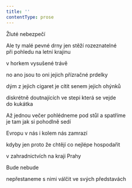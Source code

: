 ```yaml
---
title: ''
contentType: prose
---
```


<section>

Žluté nebezpečí

Ale ty malé pevné drny jen stěží rozeznatelné  
při pohledu na letní krajinu

v horkem vysušené trávě

no ano jsou to oni jejich přízračné prdelky

dým z jejich cigaret je cítit senem jejich ohýnků

diskrétně doutnajících ve stepi která se vejde  
do kukátka

Až jednou večer pohlédneme pod stůl a spatříme  
je tam jak si pohodlně sedí

Evropu v nás i kolem nás zamrazí

kdyby jen proto že chtějí co nejlépe hospodařit

v zahradnictvích na kraji Prahy

Bude nebude

nepřestaneme s nimi válčit ve svých představách

</section>
